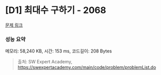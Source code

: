 # [D1] 최대수 구하기 - 2068 

[문제 링크](https://swexpertacademy.com/main/code/problem/problemDetail.do?contestProbId=AV5QQhbqA4QDFAUq) 

### 성능 요약

메모리: 58,240 KB, 시간: 153 ms, 코드길이: 208 Bytes



> 출처: SW Expert Academy, https://swexpertacademy.com/main/code/problem/problemList.do